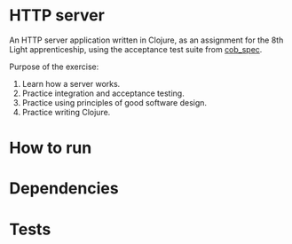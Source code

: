 # HTTP server

An HTTP server application written in Clojure, as an assignment for the 8th
Light apprenticeship, using the acceptance test suite from
[cob_spec](https://github.com/8thlight/cob_spec).

Purpose of the exercise:

1. Learn how a server works.
2. Practice integration and acceptance testing.
3. Practice using principles of good software design.
4. Practice writing Clojure.

# How to run

# Dependencies

# Tests
